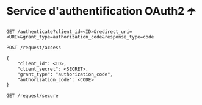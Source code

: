 # Service d'authentification OAuth2 ☂️

```
GET /authenticate?client_id=<ID>&redirect_uri=<URI>&grant_type=authorization_code&response_type=code
```

```
POST /request/access

{
    "client_id": <ID>,
    "client_secret": <SECRET>,
    "grant_type": "authorization_code",
    "authorization_code": <CODE>
}
```

```
GET /request/secure
```
